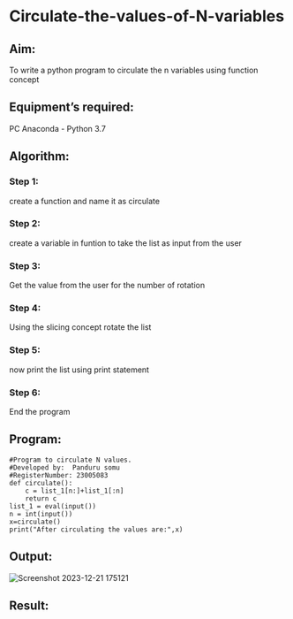 # Circulate-the-values-of-N-variables
## Aim:
To write a python program to circulate the n variables using function concept
## Equipment’s required:
PC
Anaconda - Python 3.7
## Algorithm: 
### Step 1: 
create a function and name it as circulate
### Step 2: 
create a variable in funtion to take the list as input from the user
### Step 3: 
Get the value from the user for the number of rotation
### Step 4: 
Using the slicing concept rotate the list

### Step 5:
now print the list using print statement 
### Step 6: 
End the program
## Program:
~~~
#Program to circulate N values.
#Developed by:  Panduru somu
#RegisterNumber: 23005083
def circulate():
    c = list_1[n:]+list_1[:n]
    return c
list_1 = eval(input())
n = int(input())
x=circulate()
print("After circulating the values are:",x)
~~~
## Output:
![Screenshot 2023-12-21 175121](https://github.com/Pandurusomu/Circulate-the-values-of-N-variables/assets/148988619/2bbc46cc-93b7-4b91-963d-cac0c2059669)

## Result:
